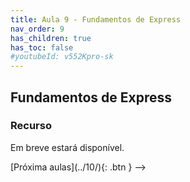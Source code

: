 ```yaml
---
title: Aula 9 - Fundamentos de Express
nav_order: 9
has_children: true
has_toc: false
#youtubeId: v552Kpro-sk
---
```


## Fundamentos de Express

### Recurso

Em breve estará disponível.

<!--
<span class="fs-3">
#[Slides aqui]({{site.baseurl}}/assets/downloads/01-Apresentacao-da-disciplina.pdf){: .btn }
</span>

{% include youtubePlayer.html id=page.youtubeId %}
-->
<span class="fs-3 float-right">
[Próxima aulas](../10/){: .btn }
</span>
-->
